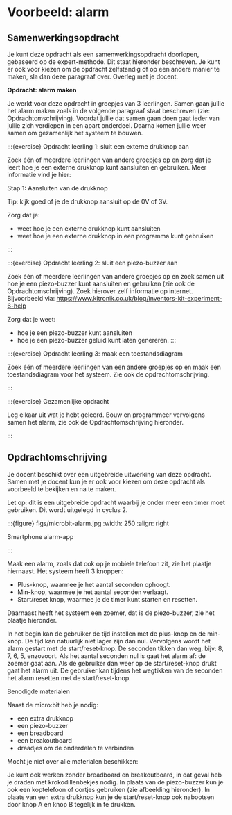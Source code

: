# Voorbeeld: alarm

## Samenwerkingsopdracht

Je kunt deze opdracht als een samenwerkingsopdracht doorlopen, gebaseerd op de expert-methode. Dit staat hieronder beschreven. Je kunt er ook voor kiezen om de opdracht zelfstandig of op een andere manier te maken, sla dan deze paragraaf over. Overleg met je docent.

**Opdracht: alarm maken**

Je werkt voor deze opdracht in groepjes van 3 leerlingen. Samen gaan jullie het alarm maken zoals in de volgende paragraaf staat beschreven (zie: Opdrachtomschrijving). Voordat jullie dat samen gaan doen gaat ieder van jullie zich verdiepen in een apart onderdeel. Daarna komen jullie weer samen om gezamenlijk het systeem te bouwen.

:::{exercise} Opdracht leerling 1: sluit een externe drukknop aan

Zoek één of meerdere leerlingen van andere groepjes op en zorg dat je leert hoe je een externe drukknop kunt aansluiten en gebruiken. Meer informatie vind je hier:

Stap 1: Aansluiten van de drukknop

Tip: kijk goed of je de drukknop aansluit op de 0V of 3V.

Zorg dat je:

* weet hoe je een externe drukknop kunt aansluiten
* weet hoe je een externe drukknop in een programma kunt gebruiken

:::

:::{exercise} Opdracht leerling 2: sluit een piezo-buzzer aan

Zoek één of meerdere leerlingen van andere groepjes op en zoek samen uit hoe je een piezo-buzzer kunt aansluiten en gebruiken (zie ook de Opdrachtomschrijving). Zoek hierover zelf informatie op internet. Bijvoorbeeld via: https://www.kitronik.co.uk/blog/inventors-kit-experiment-6-help

Zorg dat je weet:

* hoe je een piezo-buzzer kunt aansluiten
* hoe je een piezo-buzzer geluid kunt laten genereren.
:::

:::{exercise} Opdracht leerling 3: maak een toestandsdiagram

Zoek één of meerdere leerlingen van een andere groepjes op en maak een toestandsdiagram voor het systeem. Zie ook de opdrachtomschrijving.

:::

:::{exercise} Gezamenlijke opdracht

Leg elkaar uit wat je hebt geleerd. Bouw en programmeer vervolgens samen het alarm, zie ook de Opdrachtomschrijving hieronder.

:::

## Opdrachtomschrijving

Je docent beschikt over een uitgebreide uitwerking van deze opdracht. Samen met je docent kun je er ook voor kiezen om deze opdracht als voorbeeld te bekijken en na te maken.

Let op: dit is een uitgebreide opdracht waarbij je onder meer een timer moet gebruiken. Dit wordt uitgelegd in cyclus 2.

:::{figure} figs/microbit-alarm.jpg
:width: 250
:align: right

Smartphone alarm-app

:::

Maak een alarm, zoals dat ook op je mobiele telefoon zit, zie het plaatje hiernaast. Het systeem heeft 3 knoppen:

* Plus-knop, waarmee je het aantal seconden ophoogt.
* Min-knop, waarmee je het aantal seconden verlaagt.
* Start/reset knop, waarmee je de timer kunt starten en resetten.

Daarnaast heeft het systeem een zoemer, dat is de piezo-buzzer, zie het plaatje hieronder.

In het begin kan de gebruiker de tijd instellen met de plus-knop en de min-knop. De tijd kan natuurlijk niet lager zijn dan nul. Vervolgens wordt het alarm gestart met de start/reset-knop. De seconden tikken dan weg, bijv: 8, 7, 6, 5, enzovoort. Als het aantal seconden nul is gaat het alarm af: de zoemer gaat aan. Als de gebruiker dan weer op de start/reset-knop drukt gaat het alarm uit. De gebruiker kan tijdens het wegtikken van de seconden het alarm resetten met de start/reset-knop.

Benodigde materialen

Naast de micro:bit heb je nodig:

* een extra drukknop
* een piezo-buzzer
* een breadboard
* een breakoutboard
* draadjes om de onderdelen te verbinden


Mocht je niet over alle materialen beschikken:

Je kunt ook werken zonder breadboard en breakoutboard, in dat geval heb je draden met krokodillenbekjes nodig.
In plaats van de piezo-buzzer kun je ook een koptelefoon of oortjes gebruiken (zie afbeelding hieronder).
In plaats van een extra drukknop kun je de start/reset-knop ook nabootsen door knop A en knop B tegelijk in te drukken.



